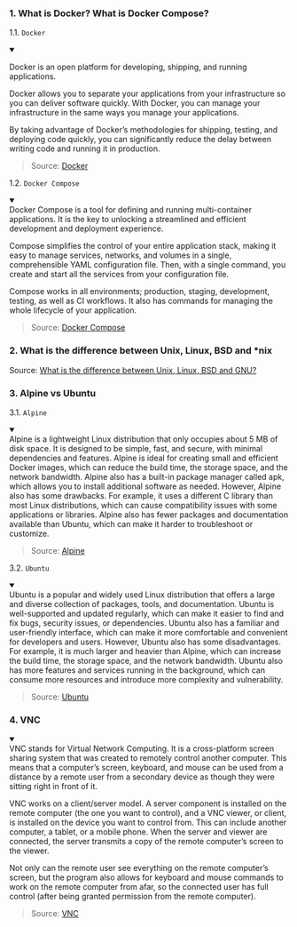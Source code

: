 ### 1. What is Docker? What is Docker Compose?

1.1. `Docker`

<details open>
  <summary></summary>
  
Docker is an open platform for developing, shipping, and running applications.

Docker allows you to separate your applications from your infrastructure so you can deliver software quickly. With Docker, you can manage your infrastructure in the same ways you manage your applications.

By taking advantage of Docker’s methodologies for shipping, testing, and deploying code quickly, you can significantly reduce the delay between writing code and running it in production.

  > Source: [Docker](https://docs.docker.com/get-docker/)
</details>


1.2. `Docker Compose`

<details open>
  <summary></summary>
Docker Compose is a tool for defining and running multi-container applications. It is the key to unlocking a streamlined and efficient development and deployment experience.

Compose simplifies the control of your entire application stack, making it easy to manage services, networks, and volumes in a single, comprehensible YAML configuration file. Then, with a single command, you create and start all the services from your configuration file.

Compose works in all environments; production, staging, development, testing, as well as CI workflows. It also has commands for managing the whole lifecycle of your application.

  > Source: [Docker Compose](https://docs.docker.com/compose/)
</details>

### 2. What is the difference between Unix, Linux, BSD and *nix

Source: [What is the difference between Unix, Linux, BSD and GNU?](https://unix.stackexchange.com/questions/104714/what-is-the-difference-between-unix-linux-bsd-and-gnu)

### 3. Alpine vs Ubuntu
3.1. `Alpine`

<details open>
  <summary></summary>
  Alpine is a lightweight Linux distribution that only occupies about 5 MB of disk space. It is designed to be simple, fast, and secure, with minimal dependencies and features. Alpine is ideal for creating small and efficient Docker images, which can reduce the build time, the storage space, and the network bandwidth. Alpine also has a built-in package manager called apk, which allows you to install additional software as needed. However, Alpine also has some drawbacks. For example, it uses a different C library than most Linux distributions, which can cause compatibility issues with some applications or libraries. Alpine also has fewer packages and documentation available than Ubuntu, which can make it harder to troubleshoot or customize.

  > Source: [Alpine](https://www.linkedin.com/advice/0/how-do-you-scale-deploy-docker-alpine-ubuntu-containers)
</details>

3.2. `Ubuntu`

<details open>
  <summary></summary>
  Ubuntu is a popular and widely used Linux distribution that offers a large and diverse collection of packages, tools, and documentation. Ubuntu is well-supported and updated regularly, which can make it easier to find and fix bugs, security issues, or dependencies. Ubuntu also has a familiar and user-friendly interface, which can make it more comfortable and convenient for developers and users. However, Ubuntu also has some disadvantages. For example, it is much larger and heavier than Alpine, which can increase the build time, the storage space, and the network bandwidth. Ubuntu also has more features and services running in the background, which can consume more resources and introduce more complexity and vulnerability.

  > Source: [Ubuntu](https://www.linkedin.com/advice/0/how-do-you-scale-deploy-docker-alpine-ubuntu-containers)
</details>

### 4. VNC

<details open>
  <summary></summary>
VNC stands for Virtual Network Computing. It is a cross-platform screen sharing system that was created to remotely control another computer. This means that a computer’s screen, keyboard, and mouse can be used from a distance by a remote user from a secondary device as though they were sitting right in front of it.   

VNC works on a client/server model. A server component is installed on the remote computer (the one you want to control), and a VNC viewer, or client, is installed on the device you want to control from. This can include another computer, a tablet, or a mobile phone. When the server and viewer are connected, the server transmits a copy of the remote computer’s screen to the viewer.
</details>

Not only can the remote user see everything on the remote computer’s screen, but the program also allows for keyboard and mouse commands to work on the remote computer from afar, so the connected user has full control (after being granted permission from the remote computer).

  > Source: [VNC](https://discover.realvnc.com/what-is-vnc-remote-access-technology)

